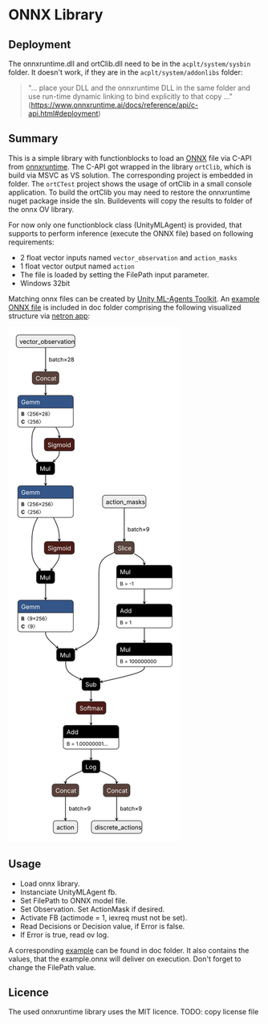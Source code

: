 # ONNX Library

## Deployment
The onnxruntime.dll and ortClib.dll need to be in the `acplt/system/sysbin` folder. It doesn't work, if they are in the `acplt/system/addonlibs` folder:
> "... place your DLL and the onnxruntime DLL in the same folder and use run-time dynamic linking to bind explicitly to that copy ..." 
(https://www.onnxruntime.ai/docs/reference/api/c-api.html#deployment)

## Summary
This is a simple library with functionblocks to load an [ONNX](http://onnx.ai) file via C-API from [onnxruntime](https://www.onnxruntime.ai/). The C-API got wrapped in the library `ortClib`, which is build via MSVC as VS solution. The corresponding project is embedded in [](onnx) folder. The `ortCTest` project shows the usage of ortClib in a small console application. To build the ortClib you may need to restore the onnxruntime nuget package inside the sln. Buildevents will copy the results to [](include) folder of the onnx OV library.

For now only one functionblock class (UnityMLAgent) is provided, that supports to perform inference (execute the ONNX file) based on following requirements:
* 2 float vector inputs named `vector_observation` and `action_masks`
* 1 float vector output named `action`
* The file is loaded by setting the FilePath input parameter.
* Windows 32bit

Matching onnx files can be created by [Unity ML-Agents Toolkit](https://github.com/Unity-Technologies/ml-agents).
An [example ONNX file](doc/example.onnx) is included in doc folder comprising the following visualized structure via [netron app](https://netron.app/):

![Example ONNX file visualized via netron](doc/example.svg)

## Usage
* Load onnx library.
* Instanciate UnityMLAgent fb.
* Set FilePath to ONNX model file.
* Set Observation. Set ActionMask if desired.
* Activate FB (actimode = 1, iexreq must not be set).
* Read Decisions or Decision value, if Error is false.
* If Error is true, read ov log.

A corresponding [example](doc/example.fbd) can be found in doc folder. It also contains the values, that the example.onnx will deliver on execution. Don't forget to change the FilePath value.

## Licence
The used onnxruntime library uses the MIT licence.
TODO: copy license file